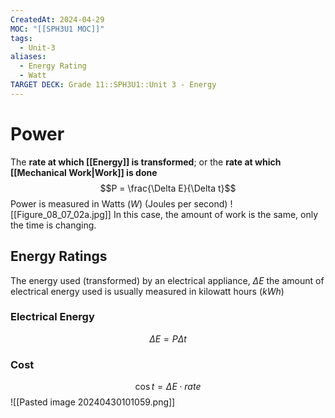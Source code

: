 ```yaml
---
CreatedAt: 2024-04-29
MOC: "[[SPH3U1 MOC]]"
tags:
  - Unit-3
aliases:
  - Energy Rating
  - Watt
TARGET DECK: Grade 11::SPH3U1::Unit 3 - Energy
---
```

# Power
The **rate at which [[Energy]] is transformed**; or the **rate at which [[Mechanical Work|Work]] is done**
$$P = \frac{\Delta E}{\Delta t}$$
Power is measured in Watts ($W$) (Joules per second)
![[Figure_08_07_02a.jpg]]
In this case, the amount of work is the same, only the time is changing.


## Energy Ratings
The energy used (transformed) by an electrical appliance, $\Delta{E}$
the amount of electrical energy used is usually measured in kilowatt hours ($kWh$)


### Electrical Energy
$$\Delta E = P \Delta t$$

### Cost
$$\cos t = \Delta E \cdot rate$$
![[Pasted image 20240430101059.png]]

